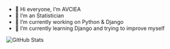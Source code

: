 - 👋 Hi everyone, I’m AVCIEA
- 👀 I’m an Statistician
- 🌱 I’m currently working on Python & Django
- 🔭 I’m currently learning Django and trying to improve myself

![GitHub Stats](https://github-readme-stats.vercel.app/api?username=avciea&theme=radical)
<!--
**AVCIEA/AVCIEA** is a ✨ _special_ ✨ repository because its `README.md` (this file) appears on your GitHub profile.
- 👯 I’m looking to collaborate on ...
- 🤔 I’m looking for help with ...
- 💬 Ask me about ...
- 📫 How to reach me: ...
- 😄 Pronouns: ...
- ⚡ Fun fact: ...

# MY STATS
[![](https://raw.githubusercontent.com/AVCIEA/github-profile-summary-cards-example/master/profile-summary-card-output/dracula/0-profile-details.svg)](https://github.com/AVCIEA/github-profile-summary-cards)
[![](https://raw.githubusercontent.com/AVCIEA/github-profile-summary-cards-example/master/profile-summary-card-output/dracula/1-repos-per-language.svg)](https://github.com/AVCIEA/github-profile-summary-cards) [![](https://raw.githubusercontent.com/AVCIEA/github-profile-summary-cards-example/master/profile-summary-card-output/dracula/2-most-commit-language.svg)](https://github.com/AVCIEA/github-profile-summary-cards)
[![](https://raw.githubusercontent.com/AVCIEA/github-profile-summary-cards-example/master/profile-summary-card-output/dracula/3-stats.svg)](https://github.com/AVCIEA/github-profile-summary-cards) [![](https://raw.githubusercontent.com/AVCIEA/github-profile-summary-cards-example/master/profile-summary-card-output/dracula/4-productive-time.svg)](https://github.com/AVCIEA/github-profile-summary-cards)
-->

